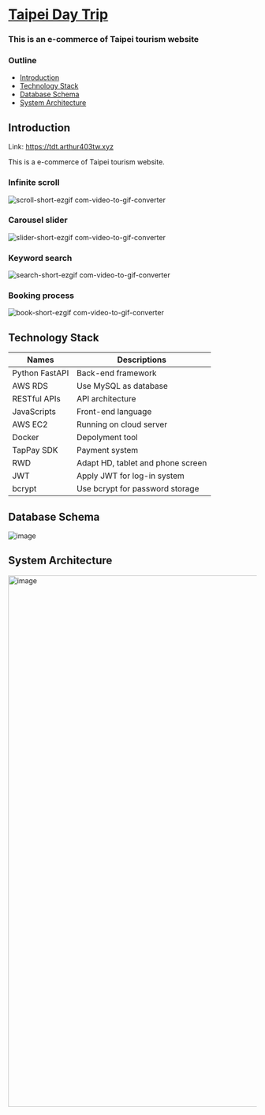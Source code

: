 # [Taipei Day Trip](https://tdt.arthur403tw.xyz/)

### This is an e-commerce of Taipei tourism website 

### Outline

- [Introduction](#introduction)
- [Technology Stack](#technology-stack)
- [Database Schema](#database-schema)
- [System Architecture](#system-architecture)

## Introduction

Link: https://tdt.arthur403tw.xyz

This is a e-commerce of Taipei tourism website.

### Infinite scroll

![scroll-short-ezgif com-video-to-gif-converter](https://github.com/user-attachments/assets/be3c4e1f-849d-44eb-85f9-cad656504d99)

### Carousel slider

![slider-short-ezgif com-video-to-gif-converter](https://github.com/user-attachments/assets/9423d062-7b67-4323-9bfb-92aeff672c37)

### Keyword search

![search-short-ezgif com-video-to-gif-converter](https://github.com/user-attachments/assets/1e9ceef5-ec5b-4572-ba99-8bb132e22697)

### Booking process

![book-short-ezgif com-video-to-gif-converter](https://github.com/user-attachments/assets/ec7cf14d-c2e0-4aba-9332-d8665c27bdc8)

## Technology Stack

| Names           | Descriptions                      |
| --------------- | --------------------------------- |
| Python FastAPI  | Back-end framework                |
| AWS RDS         | Use MySQL as database             |
| RESTful APIs    | API architecture                  |
| JavaScripts     | Front-end language                |
| AWS EC2         | Running on cloud server           |
| Docker          | Depolyment tool                   |
| TapPay SDK      | Payment system                    |
| RWD             | Adapt HD, tablet and phone screen |
| JWT             | Apply JWT for log-in system       |
| bcrypt          | Use bcrypt for password storage   |

## Database Schema

![image](https://github.com/user-attachments/assets/d62238f2-0f72-4785-9784-4385986f328b)

## System Architecture

<img width="1076" alt="image" src="https://github.com/user-attachments/assets/eaae1981-c4c6-44f0-997e-0ba9d88aaa32">
